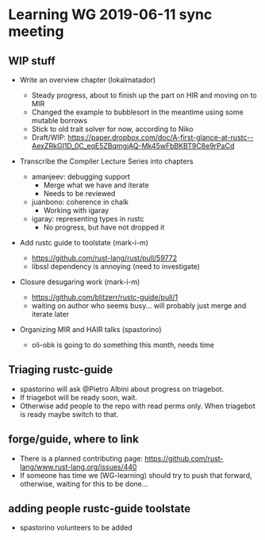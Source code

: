 # Learning WG 2019-06-11 sync meeting

## WIP stuff

- Write an overview chapter (lokalmatador)
    - Steady progress, about to finish up the part on HIR and moving on to MIR
    - Changed the example to bubblesort in the meantime using some mutable borrows
    - Stick to old trait solver for now, according to Niko
    - Draft/WIP: https://paper.dropbox.com/doc/A-first-glance-at-rustc--AexZRkGI1D_0C_eqE5ZBqmgjAQ-Mk45wFbBKBT9C8e9rPaCd

- Transcribe the Compiler Lecture Series into chapters
    - amanjeev: debugging support
        - Merge what we have and iterate
        - Needs to be reviewed
    - juanbono: coherence in chalk
        - Working with igaray
    - igaray: representing types in rustc
        -  No progress, but have not dropped it

- Add rustc guide to toolstate (mark-i-m)
    - https://github.com/rust-lang/rust/pull/59772
    - libssl dependency is annoying (need to investigate)

- Closure desugaring work (mark-i-m)
    - https://github.com/blitzerr/rustc-guide/pull/1
    - waiting on author who seems busy... will probably just merge and iterate later

- Organizing MIR and HAIR talks (spastorino)
    - oli-obk is going to do something this month, needs time

## Triaging rustc-guide

- spastorino will ask @Pietro Albini about progress on triagebot.
- If triagebot will be ready soon, wait.
- Otherwise add people to the repo with read perms only. When triagebot is ready maybe switch to that.

## forge/guide, where to link

- There is a planned contributing page: https://github.com/rust-lang/www.rust-lang.org/issues/440
- If someone has time we (WG-learning) should try to push that forward, otherwise, waiting for this to be done...

## adding people rustc-guide toolstate

- spastorino volunteers to be added